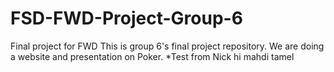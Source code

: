 # FSD-FWD-Project-Group-6
Final project for FWD
This is group 6's final project repository. We are doing a website and presentation on Poker.
*Test from Nick
hi mahdi tamel
